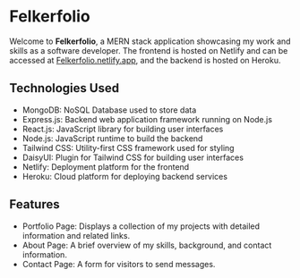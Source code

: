 # Felkerfolio

Welcome to **Felkerfolio**, a MERN stack application showcasing my work and skills as a software developer. The frontend is hosted on Netlify and can be accessed at [Felkerfolio.netlify.app](felkerfolio.netlify.app), and the backend is hosted on Heroku.

## Technologies Used
* MongoDB: NoSQL Database used to store data
* Express.js: Backend web application framework running on Node.js
* React.js: JavaScript library for building user interfaces
* Node.js: JavaScript runtime to build the backend
* Tailwind CSS: Utility-first CSS framework used for styling
* DaisyUI: Plugin for Tailwind CSS for building user interfaces
* Netlify: Deployment platform for the frontend
* Heroku: Cloud platform for deploying backend services
## Features
* Portfolio Page: Displays a collection of my projects with detailed information and related links.
* About Page: A brief overview of my skills, background, and contact information.
* Contact Page: A form for visitors to send messages.
